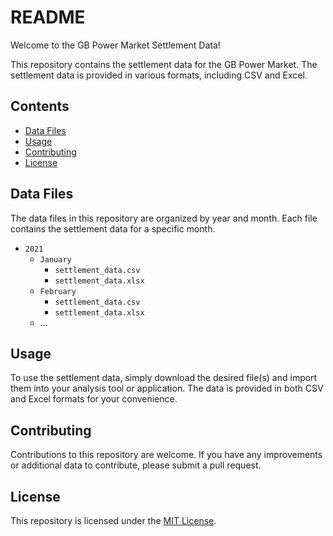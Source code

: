 # README

Welcome to the GB Power Market Settlement Data!

This repository contains the settlement data for the GB Power Market. The settlement data is provided in various formats, including CSV and Excel.

## Contents

- [Data Files](#data-files)
- [Usage](#usage)
- [Contributing](#contributing)
- [License](#license)

## Data Files

The data files in this repository are organized by year and month. Each file contains the settlement data for a specific month.

- `2021`
    - `January`
        - `settlement_data.csv`
        - `settlement_data.xlsx`
    - `February`
        - `settlement_data.csv`
        - `settlement_data.xlsx`
    - ...

## Usage

To use the settlement data, simply download the desired file(s) and import them into your analysis tool or application. The data is provided in both CSV and Excel formats for your convenience.

## Contributing

Contributions to this repository are welcome. If you have any improvements or additional data to contribute, please submit a pull request.

## License

This repository is licensed under the [MIT License](LICENSE).

